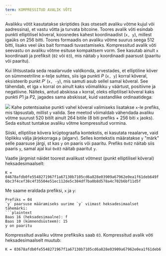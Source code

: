 ```yaml
---
term: KOMPRESSITUD AVALIK VÕTI
---
```


Avalikku võtit kasutatakse skriptides (kas otseselt avaliku võtme kujul või aadressina), et vastu võtta ja turvata bitcoine. Toores avalik võti esindab punkti elliptilisel kõveral, koosnedes kahest koordinaadist (`x, y`), millest igaüks on 256 bitti. Toores formaadis on avaliku võtme suurus seega 512 bitti, lisaks veel üks bait formaadi tuvastamiseks. Kompressitud avalik võti seevastu on avaliku võtme esituse kompaktsem vorm. See kasutab ainult `x` koordinaati ja prefiksit (`02` või `03`), mis näitab `y` koordinaadi paarsust (paaritu või paaritu).

Kui lihtsustada seda reaalarvude valdkonda, arvestades, et elliptiline kõver on sümmeetriline x-telje suhtes, siis iga punkti $P$ (`x, y`) korral kõveral, eksisteerib punkt $P'$ (`x, -y`), mis samuti asub sellel samal kõveral. See tähendab, et iga `x` korral on ainult kaks võimalikku `y` väärtust, positiivne ja negatiivne. Näiteks, antud abskissa `x` korral, oleks elliptilisel kõveral kaks punkti $P1$ ja $P2$, jagades sama abskissat, kuid vastandlike ordinaatidega:

![](../../dictionnaire/assets/29.png)
Kahe potentsiaalse punkti vahel kõveral valimiseks lisatakse `x`-le prefiks, mis täpsustab, millist `y` valida. See meetod võimaldab vähendada avaliku võtme suurust 520 bitilt ainult 264 bitile (8 biti prefiks + 256 biti `x` jaoks). Seda esitust tuntakse avaliku võtme kompressitud vormina.

Siiski, elliptilise kõvera krüptograafia kontekstis, ei kasutata reaalarve, vaid lõplikku välja järjekorraga `p` (algarv). Selles kontekstis määratakse `y` "märk" selle paarsuse järgi, st kas `y` on paaris või paaritu. Prefiks `0x02` näitab siis paaris `y`, samal ajal kui `0x03` näitab paaritut `y`.

Vaatle järgmist näidet toorest avalikust võtmest (punkt elliptilisel kõveral) heksadesimaalselt:
```plaintext
K = 04678afdb0fe5548271967f1a67130b7105cd6a828e03909a67962e0ea1f61deb649f
6bc3f4cef38c4f35504e51ec112de5c384df7ba0b8d578a4c702b6bf11d5f
```

Me saame eraldada prefiksi, `x` ja `y`:
```plaintext
Prefiks = 04
`y` paarsuse määramiseks uurime `y` viimast heksadesimaalset tähemärki:
```plaintext
Baas 16 (heksadesimaalne): f
Baas 10 (kümnendsüsteem): 15
y on paaritu
```

Kompressitud avaliku võtme prefiksiks saab `03`. Kompressitud avalik võti heksadesimaalselt muutub:
```plaintext
K = 03678afdb0fe5548271967f1a67130b7105cd6a828e03909a67962e0ea1f61deb6
```